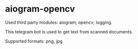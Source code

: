 # aiogram-opencv

Used third party modules:
  aiogram;
  opencv;
  logging.


This telegram bot is used to get text from scanned documents.

Supported formats:
  png, jpg
